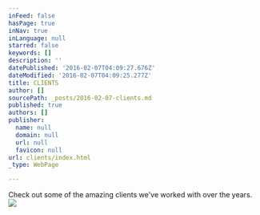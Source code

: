 ```yaml
---
inFeed: false
hasPage: true
inNav: true
inLanguage: null
starred: false
keywords: []
description: ''
datePublished: '2016-02-07T04:09:27.676Z'
dateModified: '2016-02-07T04:09:25.277Z'
title: CLIENTS
author: []
sourcePath: _posts/2016-02-07-clients.md
published: true
authors: []
publisher:
  name: null
  domain: null
  url: null
  favicon: null
url: clients/index.html
_type: WebPage

---
```

Check out some of the amazing clients we've worked with over the years. ![](https://s3-us-west-2.amazonaws.com/the-grid-img/p/93b16898d19448a2b1f7574af64825026b76cc92.png)